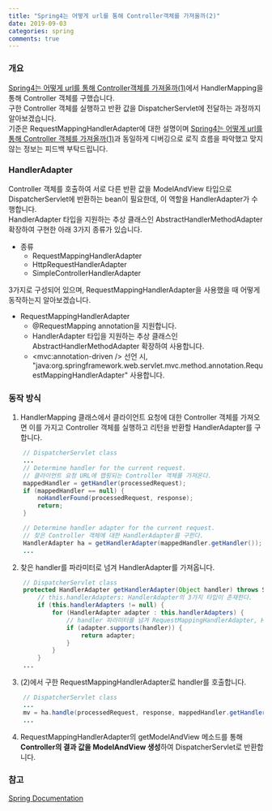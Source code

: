 ```yaml
---
title: "Spring4는 어떻게 url를 통해 Controller객체를 가져올까(2)"
date: 2019-09-03
categories: spring
comments: true
---
```


### 개요
[Spring4는 어떻게 url를 통해 Controller객체를 가져올까(1)](https://rerewww.github.io/spring/spring-handler-mapping/)에서 HandlerMapping을 통해 Controller 객체를 구했습니다.  
구한 Controller 객체를 실행하고 반환 값을 DispatcherServlet에 전달하는 과정까지 알아보겠습니다.  
기준은 RequestMappingHandlerAdapter에 대한 설명이며 [Spring4는 어떻게 url를 통해 Controller 객체를 가져올까(1)](https://rerewww.github.io/spring/spring-handler-mapping/)과 동일하게 디버깅으로 로직 흐름을 파악했고 맞지 않는 정보는 피드백 부탁드립니다.

### HandlerAdapter
Controller 객체를 호출하여 서로 다른 반환 값을 ModelAndView 타입으로 DispatcherServlet에 반환하는 bean이 필요한데, 이 역할을 HandlerAdapter가 수행합니다.  
HandlerAdapter 타입을 지원하는 추상 클래스인 AbstractHandlerMethodAdapter 확장하여 구현한 아래 3가지 종류가 있습니다.

- 종류
	- RequestMappingHandlerAdapter
    - HttpRequestHandlerAdapter
    - SimpleControllerHandlerAdapter

3가지로 구성되어 있으며, RequestMappingHandlerAdapter을 사용했을 때 어떻게 동작하는지 알아보겠습니다.
- RequestMappingHandlerAdapter
    - @RequestMapping annotation을 지원합니다.
    - HandlerAdapter 타입을 지원하는 추상 클래스인 AbstractHandlerMethodAdapter 확장하여 사용합니다.
    - <mvc:annotation-driven /> 선언 시, "java:org.springframework.web.servlet.mvc.method.annotation.RequestMappingHandlerAdapter" 사용합니다.

### 동작 방식
1. HandlerMapping 클래스에서 클라이언트 요청에 대한 Controller 객체를 가져오면 이를 가지고 Controller 객체를 실행하고 리턴을 반환할 HandlerAdapter를 구합니다.
```java
	// DispatcherServlet class
	...
	// Determine handler for the current request.
	// 클라이언트 요청 URL에 맵핑되는 Controller 객체를 가져온다. 
	mappedHandler = getHandler(processedRequest);
	if (mappedHandler == null) {
		noHandlerFound(processedRequest, response);
		return;
	}

	// Determine handler adapter for the current request.
	// 찾은 Controller 객체에 대한 HandlerAdapter를 구한다.
	HandlerAdapter ha = getHandlerAdapter(mappedHandler.getHandler());
	...
```
2. 찾은 handler를 파라미터로 넘겨 HandlerAdapter를 가져옵니다.  
```java
	// DispatcherServlet class
	protected HandlerAdapter getHandlerAdapter(Object handler) throws ServletException {
		// this.handlerAdapters: HandlerAdapter의 3가지 타입이 존재한다.
		if (this.handlerAdapters != null) {
			for (HandlerAdapter adapter : this.handlerAdapters) {
				// handler 파라미터를 넘겨 RequestMappingHandlerAdapter, HttpRequestHandlerAdapter, SimpleControllerHandlerAdapter 중 지원하는 adapter를 반환한다.
				if (adapter.supports(handler)) {
					return adapter;
				}
			}
		}
	...
```
3. (2)에서 구한 RequestMappingHandlerAdapter로 handler를 호출합니다.
```java
	// DispatcherServlet class
	...
	mv = ha.handle(processedRequest, response, mappedHandler.getHandler());
	...
```
4. RequestMappingHandlerAdapter의 getModelAndView 메소드를 통해 **Controller의 결과 값을 ModelAndView 생성**하여 DispatcherServlet로 반환합니다.

### 참고
[Spring Documentation](https://spring.io/docs)